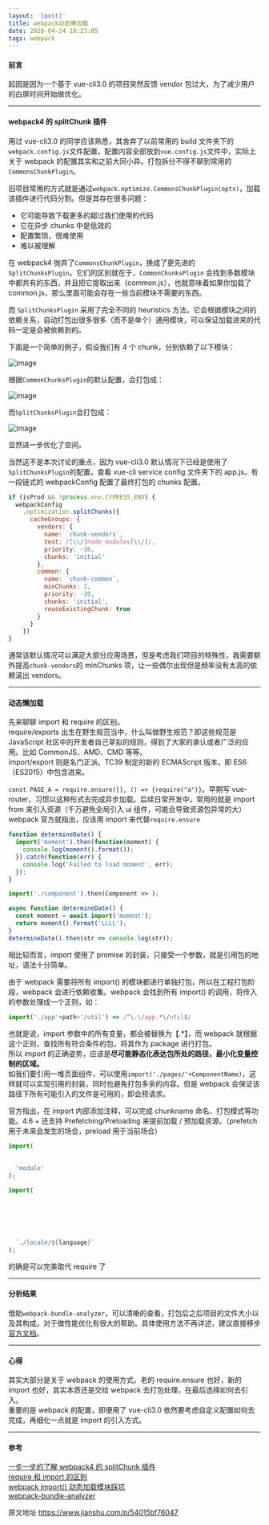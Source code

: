 ```yaml
---
layout: '[post]'
title: webpack动态懒加载
date: 2020-04-24 18:23:05
tags: webpack
---
```



#### 前言

起因是因为一个基于 vue-cli3.0 的项目突然反馈 vendor 包过大，为了减少用户的白屏时间开始做优化。
<!-- more -->
* * *

#### webpack4 的 splitChunk 插件

用过 vue-cli3.0 的同学应该熟悉，其舍弃了以前常用的 build 文件夹下的`webpack.config.js`文件配置，配置内容全部放到`vue.config.js`文件中，实际上关于 webpack 的配置其实和之前大同小异。打包拆分不得不聊到常用的`CommonsChunkPlugin`。

旧项目常用的方式就是通过`webpack.optimize.CommonsChunkPlugin(opts)`，加载该插件进行代码分割。但是其存在很多问题：

*   它可能导致下载更多的超过我们使用的代码
*   它在异步 chunks 中是低效的
*   配置繁琐，很难使用
*   难以被理解

在 webpack4 抛弃了`CommonsChunkPlugin`，换成了更先进的`SplitChunksPlugin`。它们的区别就在于，`CommonChunksPlugin` 会找到多数模块中都共有的东西，并且把它提取出来（common.js），也就意味着如果你加载了 common.js，那么里面可能会存在一些当前模块不需要的东西。

而 `SplitChunksPlugin` 采用了完全不同的 heuristics 方法，它会根据模块之间的依赖关系，自动打包出很多很多（而不是单个）通用模块，可以保证加载进来的代码一定是会被依赖到的。

下面是一个简单的例子，假设我们有 4 个 chunk，分别依赖了以下模块：

![image](webplan1.png)

根据`CommonChunksPlugin`的默认配置，会打包成：  

![image](webplan2.png)

而`SplitChunksPlugin`会打包成：  

![image](webplan3.png)

显然进一步优化了空间。

当然这不是本次讨论的重点，因为 vue-cli3.0 默认情况下已经是使用了`SplitChunksPlugin`的配置，查看 vue-cli service config 文件夹下的 app.js，有一段链式的 webpackConfig 配置了最终打包的 chunks 配置。

```js
if (isProd && !process.env.CYPRESS_ENV) {
  webpackConfig
    .optimization.splitChunks({
      cacheGroups: {
        vendors: {
          name: `chunk-vendors`,
          test: /[\\/]node_modules[\\/]/,
          priority: -10,
          chunks: 'initial'
        },
        common: {
          name: `chunk-common`,
          minChunks: 2,
          priority: -20,
          chunks: 'initial',
          reuseExistingChunk: true
        }
      }
    })
}
```

通常该默认情况可以满足大部分应用场景，但是考虑我们项目的特殊性，我需要额外提高`chunk-vendors`的 minChunks 项，让一些偶尔出现但是频率没有太高的依赖滚出 vendors。

* * *

#### 动态懒加载

先来聊聊 import 和 require 的区别。  
require/exports 出生在野生规范当中，什么叫做野生规范？即这些规范是 JavaScript 社区中的开发者自己草拟的规则，得到了大家的承认或者广泛的应用。比如 CommonJS、AMD、CMD 等等。  
import/export 则是名门正派。TC39 制定的新的 ECMAScript 版本，即 ES6（ES2015）中包含进来。

`const PAGE_A = require.ensure([], () => {require("a")}`。早期写 vue-router，习惯以这种形式去完成异步加载。后续日常开发中，常用的就是 import from 来引入资源（千万避免全局引入 ui 组件，可能会导致资源包异常的大）webpack 官方就指出，应该用 import 来代替`require.ensure`

```js
function determineDate() {
  import('moment').then(function(moment) {
    console.log(moment().format());
  }).catch(function(err) {
    console.log('Failed to load moment', err);
  });
}

import('./component').then(Component => );

async function determineDate() {
  const moment = await import('moment');
  return moment().format('LLLL');
}
determineDate().then(str => console.log(str));
```

相比较而言，import 使用了 promise 的封装，只接受一个参数，就是引用包的地址，语法十分简单。

由于 webpack 需要将所有 import() 的模块都进行单独打包，所以在工程打包阶段，webpack 会进行依赖收集。webpack 会找到所有 import() 的调用，将传入的参数处理成一个正则，如：

```js
import('./app'+path+'/util') => /^\.\/app.*\/util$/
```

也就是说，import 参数中的所有变量，都会被替换为【.*】，而 webpack 就根据这个正则，查找所有符合条件的包，将其作为 package 进行打包。  
所以 import 的正确姿势，应该是**尽可能静态化表达包所处的路径，最小化变量控制的区域。**  
如我们要引用一堆页面组件，可以使用`import('./pages/'+ComponentName)`，这样就可以实现引用的封装，同时也避免打包多余的内容。但是 webpack 会保证该路径下所有可能引入的文件是可用的，即会预请求。

官方指出，在 import 内部添加注释，可以完成 chunkname 命名、打包模式等功能。4.6 + 还支持 Prefetching/Preloading 来提前加载 / 预加载资源。（prefetch 用于未来会发生的场合，preload 用于当前场合）

```js
import(
  
  
  'module'
);

import(
  
  
  
  
  
  
  `./locale/${language}`
);
```

的确是可以完美取代 require 了

* * *

#### 分析结果

借助`webpack-bundle-analyzer`，可以清晰的查看，打包后之后项目的文件大小以及其构成。对于做性能优化有很大的帮助。具体使用方法不再详述，建议直接移步[官方文档](https://links.jianshu.com/go?to=https%3A%2F%2Fwww.npmjs.com%2Fpackage%2Fwebpack-bundle-analyzer)。

* * *

#### 心得

其实大部分是关于 webpack 的使用方式。老的 require.ensure 也好，新的 import 也好，其实本质还是交给 webpack 去打包处理，在最后选择如何去引入。  
重要的是 webpack 的配置，即便用了 vue-cli3.0 依然要考虑自定义配置如何去完成，再细化一点就是 import 的引入方式。

* * *

#### 参考

[一步一步的了解 webpack4 的 splitChunk 插件](https://links.jianshu.com/go?to=https%3A%2F%2Fjuejin.im%2Fpost%2F5af1677c6fb9a07ab508dabb)  
[require 和 import 的区别](https://links.jianshu.com/go?to=https%3A%2F%2Fwww.zhihu.com%2Fquestion%2F56820346)  
[webpack import() 动态加载模块踩坑](https://links.jianshu.com/go?to=https%3A%2F%2Fsegmentfault.com%2Fa%2F1190000015648036)  
[webpack-bundle-analyzer](https://links.jianshu.com/go?to=https%3A%2F%2Fwww.npmjs.com%2Fpackage%2Fwebpack-bundle-analyzer)


原文地址 https://www.jianshu.com/p/54015bf76047